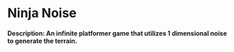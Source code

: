# Ninja Noise
#### Description: An infinite platformer game that utilizes 1 dimensional noise to generate the terrain.
